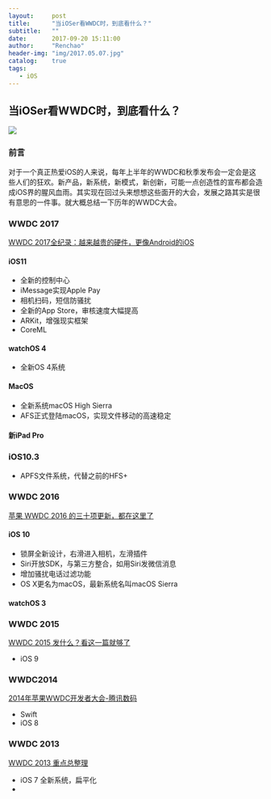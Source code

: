 ```yaml
---
layout:     post
title:      "当iOSer看WWDC时，到底看什么？"
subtitle:   ""
date:       2017-09-20 15:11:00
author:     "Renchao"
header-img: "img/2017.05.07.jpg"
catalog:    true
tags: 
   - iOS
---
```


## 当iOSer看WWDC时，到底看什么？

![](http://pic.enorth.com.cn/003/025/173/00302517327_5bf58556.jpg)

### 前言

对于一个真正热爱iOS的人来说，每年上半年的WWDC和秋季发布会一定会是这些人们的狂欢。新产品，新系统，新模式，新创新，可能一点创造性的宣布都会造成iOS界的腥风血雨。其实现在回过头来想想这些面开的大会，发展之路其实是很有意思的一件事。就大概总结一下历年的WWDC大会。

### WWDC 2017

[WWDC 2017全纪录：越来越贵的硬件，更像Android的iOS](http://tech.ifeng.com/a/20170606/44630614_0.shtml)

#### iOS11

- 全新的控制中心
- iMessage实现Apple Pay
- 相机扫码，短信防骚扰
- 全新的App Store，审核速度大幅提高
- ARKit，增强现实框架
- CoreML

#### watchOS 4

- 全新OS 4系统

#### MacOS

- 全新系统macOS High Sierra
- AFS正式登陆macOS，实现文件移动的高速稳定

#### 新iPad Pro



### iOS10.3

- APFS文件系统，代替之前的HFS+

### WWDC 2016

[苹果 WWDC 2016 的三十项更新，都在这里了](http://www.sohu.com/a/83011651_432589)

#### iOS 10

- 锁屏全新设计，右滑进入相机，左滑插件
- Siri开放SDK，与第三方整合，如用Siri发微信消息
- 增加骚扰电话过滤功能
- OS X更名为macOS，最新系统名叫macOS Sierra

#### watchOS 3



### WWDC 2015

[WWDC 2015 发什么？看这一篇就够了](http://www.sohu.com/a/17936295_114949)

- iOS 9



### WWDC2014

[2014年苹果WWDC开发者大会-腾讯数码](https://www.baidu.com/link?url=z9a5eVYX7yEoxCEtOFSGsgOQwl3tHz6lG0yPUwIhsDy9jhAKVtRHPiMyOHDq1KYMbqvoXocvRj0K-PcZ7uYTIq&wd=&eqid=c1f3ddbc000261850000000359c22ab6)

- Swift
- iOS 8



### WWDC 2013

[WWDC 2013 重点总整理](http://cn.engadget.com/2013/06/10/apple-wwdc-2013-liveblog/)

- iOS 7 全新系统，扁平化
- ​